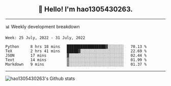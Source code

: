 <h2 align="center">👋 Hello! I'm hao1305430263.</h2>


---- 
📊 Weekly development breakdown

<!--START_SECTION:waka-->
```text
Week: 25 July, 2022 - 31 July, 2022

Python     8 hrs 18 mins   █████████████████▓░░░░░░░   70.13 % 
TeX        2 hrs 41 mins   █████▓░░░░░░░░░░░░░░░░░░░   22.69 % 
JSON       17 mins         ▓░░░░░░░░░░░░░░░░░░░░░░░░   02.44 % 
Text       14 mins         ▒░░░░░░░░░░░░░░░░░░░░░░░░   01.99 % 
Markdown   9 mins          ▒░░░░░░░░░░░░░░░░░░░░░░░░   01.37 % 
```
<!--END_SECTION:waka-->
----
![hao1305430263's Github stats](https://github-readme-stats.vercel.app/api?username=hao1305430263&show_icons=true)


<!--
**hao1305430263/hao1305430263** is a ✨ _special_ ✨ repository because its `README.md` (this file) appears on your GitHub profile.

Here are some ideas to get you started:

- 🔭 I’m currently working on ...
- 🌱 I’m currently learning ...
- 👯 I’m looking to collaborate on ...
- 🤔 I’m looking for help with ...
- 💬 Ask me about ...
- 📫 How to reach me: ...
- 😄 Pronouns: ...
- ⚡ Fun fact: ...
-->
